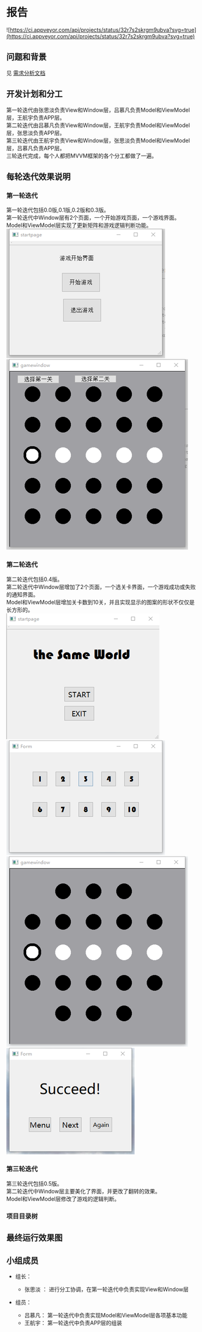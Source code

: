 # 报告
 ![https://ci.appveyor.com/api/projects/status/32r7s2skrgm9ubva?svg=true](https://ci.appveyor.com/api/projects/status/32r7s2skrgm9ubva?svg=true)  

## 问题和背景


见 [需求分析文档](https://github.com/2018YX-game/repo/blob/master/%E9%9C%80%E6%B1%82%E5%88%86%E6%9E%90/%E9%9C%80%E6%B1%82%E5%88%86%E6%9E%90.md)  


## 开发计划和分工

第一轮迭代由张思淡负责View和Window层，吕慕凡负责Model和ViewModel层，王航宇负责APP层。  
第二轮迭代由吕慕凡负责View和Window层，王航宇负责Model和ViewModel层，张思淡负责APP层。  
第三轮迭代由王航宇负责View和Window层，张思淡负责Model和ViewModel层，吕慕凡负责APP层。  
三轮迭代完成，每个人都把MVVM框架的各个分工都做了一遍。  

## 每轮迭代效果说明
### 第一轮迭代
第一轮迭代包括0.0版,0.1版,0.2版和0.3版。  
第一轮迭代中Window层有2个页面，一个开始游戏页面，一个游戏界面。  
Model和ViewModel层实现了更新矩阵和游戏逻辑判断功能。  
![1.1.png](image_storage/1.1.png)  
![1.2.png](image_storage/1.2.png)  
### 第二轮迭代
第二轮迭代包括0.4版。  
第二轮迭代中Window层增加了2个页面，一个选关卡界面，一个游戏成功或失败的通知界面。  
Model和ViewModel层增加关卡数到10关，并且实现显示的图案的形状不仅仅是长方形的。       
![2.1.png](image_storage/2.1.png)    
![2.2.png](image_storage/2.2.png)    
![2.3.png](image_storage/2.3.png)   
![2.4.png](image_storage/2.4.png)    
### 第三轮迭代
第三轮迭代包括0.5版。  
第二轮迭代中Window层主要美化了界面，并更改了翻转的效果。  
Model和ViewModel层修改了游戏的逻辑判断。  

### 项目目录树

## 最终运行效果图

## 小组成员
- 组长： 
  - 张思淡 ： 进行分工协调，在第一轮迭代中负责实现View和Window层

- 组员：
  - 吕慕凡： 第一轮迭代中负责实现Model和ViewModel层各项基本功能
  - 王航宇： 第一轮迭代中负责APP层的组装


